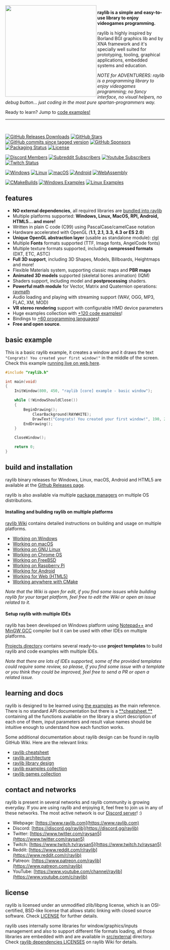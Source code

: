 <img align="left" src="https://github.com/raysan5/raylib/blob/master/logo/raylib_logo_animation.gif" width="288px">

**raylib is a simple and easy-to-use library to enjoy videogames programming.**

raylib is highly inspired by Borland BGI graphics lib and by XNA framework and it's specially well suited for
prototyping, tooling, graphical applications, embedded systems and education.

*NOTE for ADVENTURERS: raylib is a programming library to enjoy videogames programming; no fancy interface, no visual
helpers, no debug button... just coding in the most pure spartan-programmers way.*

Ready to learn? Jump to [code examples!](https://www.raylib.com/examples.html)

---

<br>

[![GitHub Releases Downloads](https://img.shields.io/github/downloads/raysan5/raylib/total)](https://github.com/raysan5/raylib/releases)
[![GitHub Stars](https://img.shields.io/github/stars/raysan5/raylib?style=flat&label=stars)](https://github.com/raysan5/raylib/stargazers)
[![GitHub commits since tagged version](https://img.shields.io/github/commits-since/raysan5/raylib/4.2.0)](https://github.com/raysan5/raylib/commits/master)
[![GitHub Sponsors](https://img.shields.io/github/sponsors/raysan5?label=sponsors)](https://github.com/sponsors/raysan5)
[![Packaging Status](https://repology.org/badge/tiny-repos/raylib.svg)](https://repology.org/project/raylib/versions)
[![License](https://img.shields.io/badge/license-zlib%2Flibpng-blue.svg)](LICENSE)

[![Discord Members](https://img.shields.io/discord/426912293134270465.svg?label=Discord&logo=discord)](https://discord.gg/raylib)
[![Subreddit Subscribers](https://img.shields.io/reddit/subreddit-subscribers/raylib?label=reddit%20r%2Fraylib&logo=reddit)](https://www.reddit.com/r/raylib/)
[![Youtube Subscribers](https://img.shields.io/youtube/channel/subscribers/UC8WIBkhYb5sBNqXO1mZ7WSQ?style=flat&label=Youtube&logo=youtube)](https://www.youtube.com/c/raylib)
[![Twitch Status](https://img.shields.io/twitch/status/raysan5?style=flat&label=Twitch&logo=twitch)](https://www.twitch.tv/raysan5)

[![Windows](https://github.com/raysan5/raylib/workflows/Windows/badge.svg)](https://github.com/raysan5/raylib/actions?query=workflow%3AWindows)
[![Linux](https://github.com/raysan5/raylib/workflows/Linux/badge.svg)](https://github.com/raysan5/raylib/actions?query=workflow%3ALinux)
[![macOS](https://github.com/raysan5/raylib/workflows/macOS/badge.svg)](https://github.com/raysan5/raylib/actions?query=workflow%3AmacOS)
[![Android](https://github.com/raysan5/raylib/workflows/Android/badge.svg)](https://github.com/raysan5/raylib/actions?query=workflow%3AAndroid)
[![WebAssembly](https://github.com/raysan5/raylib/workflows/WebAssembly/badge.svg)](https://github.com/raysan5/raylib/actions?query=workflow%3AWebAssembly)

[![CMakeBuilds](https://github.com/raysan5/raylib/workflows/CMakeBuilds/badge.svg)](https://github.com/raysan5/raylib/actions?query=workflow%3ACMakeBuilds)
[![Windows Examples](https://github.com/raysan5/raylib/actions/workflows/windows_examples.yml/badge.svg)](https://github.com/raysan5/raylib/actions/workflows/windows_examples.yml)
[![Linux Examples](https://github.com/raysan5/raylib/actions/workflows/linux_examples.yml/badge.svg)](https://github.com/raysan5/raylib/actions/workflows/linux_examples.yml)

features
--------

- **NO external dependencies**, all required libraries
  are [bundled into raylib](https://github.com/raysan5/raylib/tree/master/src/external)
- Multiple platforms supported: **Windows, Linux, MacOS, RPI, Android, HTML5... and more!**
- Written in plain C code (C99) using PascalCase/camelCase notation
- Hardware accelerated with OpenGL (**1.1, 2.1, 3.3, 4.3 or ES 2.0**)
- **Unique OpenGL abstraction layer** (usable as standalone
  module): [rlgl](https://github.com/raysan5/raylib/blob/master/src/rlgl.h)
- Multiple **Fonts** formats supported (TTF, Image fonts, AngelCode fonts)
- Multiple texture formats supported, including **compressed formats** (DXT, ETC, ASTC)
- **Full 3D support**, including 3D Shapes, Models, Billboards, Heightmaps and more!
- Flexible Materials system, supporting classic maps and **PBR maps**
- **Animated 3D models** supported (skeletal bones animation) (IQM)
- Shaders support, including model and **postprocessing** shaders.
- **Powerful math module** for Vector, Matrix and Quaternion
  operations: [raymath](https://github.com/raysan5/raylib/blob/master/src/raymath.h)
- Audio loading and playing with streaming support (WAV, OGG, MP3, FLAC, XM, MOD)
- **VR stereo rendering** support with configurable HMD device parameters
- Huge examples collection with [+120 code examples](https://github.com/raysan5/raylib/tree/master/examples)!
- Bindings to [+60 programming languages](https://github.com/raysan5/raylib/blob/master/BINDINGS.md)!
- **Free and open source**.

basic example
--------------
This is a basic raylib example, it creates a window and it draws the text `"Congrats! You created your first window!"`
in the middle of the screen. Check this
example [running live on web here](https://www.raylib.com/examples/core/loader.html?name=core_basic_window).

```c
#include "raylib.h"

int main(void)
{
    InitWindow(800, 450, "raylib [core] example - basic window");

    while (!WindowShouldClose())
    {
        BeginDrawing();
            ClearBackground(RAYWHITE);
            DrawText("Congrats! You created your first window!", 190, 200, 20, LIGHTGRAY);
        EndDrawing();
    }

    CloseWindow();

    return 0;
}
```

build and installation
----------------------

raylib binary releases for Windows, Linux, macOS, Android and HTML5 are available at
the [Github Releases page](https://github.com/raysan5/raylib/releases).

raylib is also available via multiple [package managers](https://github.com/raysan5/raylib/issues/613) on multiple OS
distributions.

#### Installing and building raylib on multiple platforms

[raylib Wiki](https://github.com/raysan5/raylib/wiki#development-platforms) contains detailed instructions on building
and usage on multiple platforms.

- [Working on Windows](https://github.com/raysan5/raylib/wiki/Working-on-Windows)
- [Working on macOS](https://github.com/raysan5/raylib/wiki/Working-on-macOS)
- [Working on GNU Linux](https://github.com/raysan5/raylib/wiki/Working-on-GNU-Linux)
- [Working on Chrome OS](https://github.com/raysan5/raylib/wiki/Working-on-Chrome-OS)
- [Working on FreeBSD](https://github.com/raysan5/raylib/wiki/Working-on-FreeBSD)
- [Working on Raspberry Pi](https://github.com/raysan5/raylib/wiki/Working-on-Raspberry-Pi)
- [Working for Android](https://github.com/raysan5/raylib/wiki/Working-for-Android)
- [Working for Web (HTML5)](https://github.com/raysan5/raylib/wiki/Working-for-Web-(HTML5))
- [Working anywhere with CMake](https://github.com/raysan5/raylib/wiki/Working-with-CMake)

*Note that the Wiki is open for edit, if you find some issues while building raylib for your target platform, feel free
to edit the Wiki or open an issue related to it.*

#### Setup raylib with multiple IDEs

raylib has been developed on Windows platform using [Notepad++](https://notepad-plus-plus.org/)
and [MinGW GCC](https://www.mingw-w64.org/) compiler but it can be used with other IDEs on multiple platforms.

[Projects directory](https://github.com/raysan5/raylib/tree/master/projects) contains several ready-to-use **project
templates** to build raylib and code examples with multiple IDEs.

*Note that there are lots of IDEs supported, some of the provided templates could require some review, so please, if you
find some issue with a template or you think they could be improved, feel free to send a PR or open a related issue.*

learning and docs
------------------

raylib is designed to be learned using [the examples](https://github.com/raysan5/raylib/tree/master/examples) as the
main reference. There is no standard API documentation but there is a [**cheatsheet
**](https://www.raylib.com/cheatsheet/cheatsheet.html) containing all the functions available on the library a short
description of each one of them, input parameters and result value names should be intuitive enough to understand how
each function works.

Some additional documentation about raylib design can be found in raylib GitHub Wiki. Here are the relevant links:

- [raylib cheatsheet](https://www.raylib.com/cheatsheet/cheatsheet.html)
- [raylib architecture](https://github.com/raysan5/raylib/wiki/raylib-architecture)
- [raylib library design](https://github.com/raysan5/raylib/wiki)
- [raylib examples collection](https://github.com/raysan5/raylib/tree/master/examples)
- [raylib games collection](https://github.com/raysan5/raylib-games)

contact and networks
---------------------

raylib is present in several networks and raylib community is growing everyday. If you are using raylib and enjoying it,
feel free to join us in any of these networks. The most active network is
our [Discord server](https://discord.gg/raylib)! :)

- Webpage: [https://www.raylib.com](https://www.raylib.com)
- Discord: [https://discord.gg/raylib](https://discord.gg/raylib)
- Twitter: [https://www.twitter.com/raysan5](https://www.twitter.com/raysan5)
- Twitch:  [https://www.twitch.tv/raysan5](https://www.twitch.tv/raysan5)
- Reddit:  [https://www.reddit.com/r/raylib](https://www.reddit.com/r/raylib)
- Patreon: [https://www.patreon.com/raylib](https://www.patreon.com/raylib)
- YouTube: [https://www.youtube.com/channel/raylib](https://www.youtube.com/c/raylib)

license
-------

raylib is licensed under an unmodified zlib/libpng license, which is an OSI-certified, BSD-like license that allows
static linking with closed source software. Check [LICENSE](LICENSE) for further details.

raylib uses internally some libraries for window/graphics/inputs management and also to support different file formats
loading, all those libraries are embedded with and are available
in [src/external](https://github.com/raysan5/raylib/tree/master/src/external) directory.
Check [raylib dependencies LICENSES](https://github.com/raysan5/raylib/wiki/raylib-dependencies) on raylib Wiki for
details.
